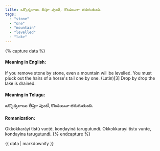 ```yaml
---
title: ఒక్కొక్కరాయి తీస్తూ వుంటే, కొండయినా తరుగుతుంది.
tags:
  - "stone"
  - "one"
  - "mountain"
  - "levelled"
  - "lake"
---
```


{% capture data %}
#### Meaning in English:
If you remove stone by stone, even a mountain will be levelled.
You must pluck out the hairs of a horse's tail one by one. (Latin)[3]
Drop by drop the lake is drained.

#### Meaning in Telugu:
ఒక్కొక్కరాయి తీస్తూ వుంటే, కొండయినా తరుగుతుంది.

#### Romanization:
Okkokkarāyi tīstū vuṇṭē, koṇḍayinā tarugutundi.
Okkokkarayi tistu vunte, kondayina tarugutundi.
{% endcapture %}

{{ data | markdownify }}

